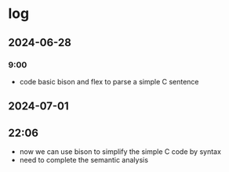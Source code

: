 # log

## 2024-06-28

### 9:00

- code basic bison and flex to parse a simple C sentence  

## 2024-07-01

## 22:06

- now we can use bison to simplify the simple C code by syntax
- need to complete the semantic analysis 